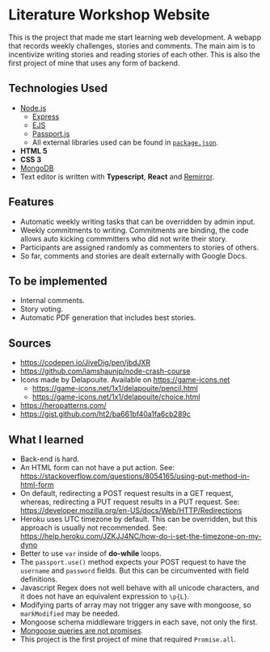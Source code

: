 # Literature Workshop Website

This is the project that made me start learning web development. A webapp that records weekly challenges, stories and comments. The main aim is to incentivize writing stories and reading stories of each other. This is also the first project of mine that uses any form of backend.

## Technologies Used
- [Node.js](https://nodejs.org/en/)
    - [Express](https://expressjs.com/)
    - [EJS](https://ejs.co/)
    - [Passport.js](http://www.passportjs.org/)
    - All external libraries used can be found in [`package.json`](https://github.com/emrergin/atolye/blob/main/package.json).
- **HTML 5**
- **CSS 3**
- [MongoDB](https://www.mongodb.com/)
- Text editor is written with **Typescript**, **React** and [Remirror](https://remirror.io/).

## Features
- Automatic weekly writing tasks that can be overridden by admin input.
- Weekly commitments to writing. Commitments are binding, the code allows auto kicking commmitters who did not write their story.
- Participants are assigned randomly as commenters to stories of others.
- So far, comments and stories are dealt externally with Google Docs.

## To be implemented
- Internal comments.
- Story voting.
- Automatic PDF generation that includes best stories.

## Sources
- https://codepen.io/JiveDig/pen/jbdJXR
- https://github.com/iamshaunjp/node-crash-course
- Icons made by Delapouite. Available on https://game-icons.net
    - https://game-icons.net/1x1/delapouite/pencil.html
    - https://game-icons.net/1x1/delapouite/choice.html
- https://heropatterns.com/
- https://gist.github.com/ht2/ba661bf40a1fa6cb289c

## What I learned
- Back-end is hard.
- An HTML form can not have a put action. See: https://stackoverflow.com/questions/8054165/using-put-method-in-html-form
- On default, redirecting a POST request results in a GET request, whereas, redirecting a PUT request results in a PUT request. See: https://developer.mozilla.org/en-US/docs/Web/HTTP/Redirections
- Heroku uses UTC timezone by default. This can be overridden, but this approach is usually not recommended. See: https://help.heroku.com/JZKJJ4NC/how-do-i-set-the-timezone-on-my-dyno
- Better to use `var` inside of **do-while** loops.
- The `passport.use()` method expects your POST request to have the `username` and `password` fields. But this can be circumvented with field definitions.
- Javascript Regex does not well behave with all unicode characters, and it does not have an equivalent expression to `\p{L}`.
- Modifying parts of array may not trigger any save with mongoose, so `markModified` may be needed.
- Mongoose schema middleware triggers in each save, not only the first.
- [Mongoose queries are not promises](https://mongoosejs.com/docs/promises.html#queries-are-not-promises).
- This project is the first project of mine that required `Promise.all`.

